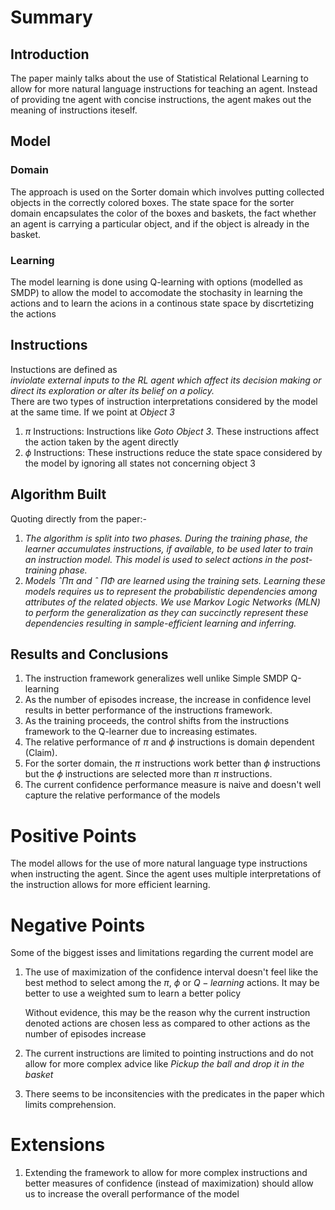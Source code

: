 # Summary

## Introduction
The paper mainly talks about the use of Statistical Relational Learning to allow for more natural language instructions for teaching an agent. Instead of providing tne agent with concise instructions, the agent makes out the meaning of instructions iteself.

## Model 
### Domain
The approach is used on the Sorter domain which involves putting collected objects in the correctly colored boxes. The state space for the sorter domain encapsulates the color of the boxes and baskets, the fact whether an agent is carrying a particular object, and if the object is already in the basket.

### Learning
The model learning is done using Q-learning with options (modelled as SMDP) to allow the model to accomodate the stochasity in learning the actions and to learn the acions in a continous state space by discrtetizing the actions

## Instructions
Instuctions are defined as <br>
_inviolate external inputs to the RL agent which affect its decision making or direct its exploration or alter its belief on a policy._
<br>
There are two types of instruction interpretations considered by the model at the same time. If we point at _Object 3_
1. $\pi$ Instructions: Instructions like _Goto Object 3_. These instructions affect the action taken by the agent directly
2. $\phi$ Instructions: These instructions reduce the state space considered by the model by ignoring all states not concerning object 3

## Algorithm Built 
Quoting directly from the paper:- 
1. _The algorithm is split into two phases. During the training phase, the learner accumulates instructions, if available, to be used later to train an instruction model. This model is used to select actions in the post-training phase._
2. _Models ˆΠπ and ˆ ΠΦ are learned using the training sets. Learning these models requires us to represent the probabilistic dependencies among attributes of the related objects. We use Markov Logic Networks (MLN) to perform the generalization as they can succinctly represent these dependencies resulting in sample-efficient learning and inferring._

## Results and Conclusions
1. The instruction framework generalizes well unlike Simple SMDP Q-learning
2. As the number of episodes increase, the increase in confidence level results in better performance of the instructions framework.
3. As the training proceeds, the control shifts from the instructions framework to the Q-learner due to increasing estimates.
4. The relative performance of $\pi$ and $\phi$ instructions is domain dependent (Claim). 
5. For the sorter domain, the $\pi$ instructions work better than $\phi$ instructions but the $\phi$ instructions are selected more than $\pi$ instructions.
6. The current confidence performance measure is naive and doesn't well capture the relative performance of the models


# Positive Points
The model allows for the use of more natural language type instructions when instructing the agent. Since the agent uses multiple interpretations of the instruction allows for more efficient learning.

# Negative Points
Some of the biggest isses and limitations regarding the current model are
1. The use of maximization of the confidence interval doesn't feel like the best method to select among the $\pi$, $\phi$ or $Q-learning$ actions. It may be better to use a weighted sum to learn a better policy

    Without evidence, this may be the reason why the current instruction denoted actions are chosen less as compared to other actions as the number of episodes increase

2. The current instructions are limited to pointing instructions and do not allow for more complex advice like _Pickup the ball and drop it in the basket_
3. There seems to be inconsitencies with the predicates in the paper which limits comprehension.

# Extensions
1. Extending the framework to allow for more complex instructions and better measures of confidence (instead of maximization) should allow us to increase the overall performance of the model
